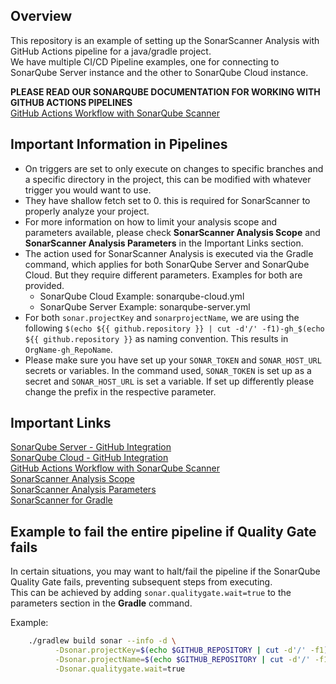 ## Overview

This repository is an example of setting up the SonarScanner Analysis with GitHub Actions pipeline for a java/gradle project.  
We have multiple CI/CD Pipeline examples, one for connecting to SonarQube Server instance and the other to SonarQube Cloud instance.   

__**PLEASE READ OUR SONARQUBE DOCUMENTATION FOR WORKING WITH GITHUB ACTIONS PIPELINES**__  
[GitHub Actions Workflow with SonarQube Scanner](https://docs.sonarsource.com/sonarqube-server/latest/devops-platform-integration/github-integration/adding-analysis-to-github-actions-workflow/)  

## Important Information in Pipelines
- On triggers are set to only execute on changes to specific branches and a specific directory in the project, this can be modified with whatever trigger you would want to use.
- They have shallow fetch set to 0. this is required for SonarScanner to properly analyze your project.  
- For more information on how to limit your analysis scope and parameters available, please check **SonarScanner Analysis Scope** and **SonarScanner Analysis Parameters** in the Important Links section.
- The action used for SonarScanner Analysis is executed via the Gradle command, which applies for both SonarQube Server and SonarQube Cloud. But they require different parameters. Examples for both are provided.
    - SonarQube Cloud Example: sonarqube-cloud.yml  
    - SonarQube Server Example: sonarqube-server.yml 
- For both `sonar.projectKey` and `sonarprojectName`, we are using the following `$(echo ${{ github.repository }} | cut -d'/' -f1)-gh_$(echo ${{ github.repository }}` as naming convention. This results in `OrgName-gh_RepoName`.    
- Please make sure you have set up your `SONAR_TOKEN` and `SONAR_HOST_URL` secrets or variables. In the command used, `SONAR_TOKEN` is set up as a secret and `SONAR_HOST_URL` is set a variable. If set up differently please change the prefix in the respective parameter.   

## Important Links
[SonarQube Server - GitHub Integration](https://docs.sonarsource.com/sonarqube-server/latest/devops-platform-integration/github-integration/introduction/)  
[SonarQube Cloud - GitHub Integration](https://docs.sonarsource.com/sonarqube-cloud/getting-started/github/)  
[GitHub Actions Workflow with SonarQube Scanner](https://docs.sonarsource.com/sonarqube-server/latest/devops-platform-integration/github-integration/adding-analysis-to-github-actions-workflow/)  
[SonarScanner Analysis Scope](https://docs.sonarsource.com/sonarqube-server/latest/project-administration/analysis-scope/)  
[SonarScanner Analysis Parameters](https://docs.sonarsource.com/sonarqube-server/latest/analyzing-source-code/analysis-parameters/)  
[SonarScanner for Gradle](https://docs.sonarsource.com/sonarqube-server/latest/analyzing-source-code/scanners/sonarscanner-for-gradle/)  

## Example to fail the entire pipeline if Quality Gate fails
In certain situations, you may want to halt/fail the pipeline if the SonarQube Quality Gate fails, preventing subsequent steps from executing.  
This can be achieved by adding `sonar.qualitygate.wait=true` to the parameters section in the **Gradle** command. 

Example:
``` sh
    ./gradlew build sonar --info -d \
          -Dsonar.projectKey=$(echo $GITHUB_REPOSITORY | cut -d'/' -f1)-gh_$(echo $GITHUB_REPOSITORY | cut -d'/' -f2) \
          -Dsonar.projectName=$(echo $GITHUB_REPOSITORY | cut -d'/' -f1)-gh_$(echo $GITHUB_REPOSITORY | cut -d'/' -f2) \
          -Dsonar.qualitygate.wait=true
```